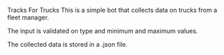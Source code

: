 Tracks For Trucks
This is a simple bot that collects data on trucks from a fleet manager.

The input is validated on type and minimum and maximum values.

The collected data is stored in a .json file.